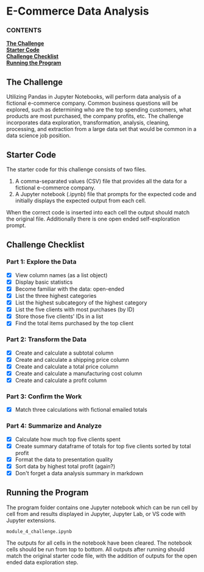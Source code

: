 # E-Commerce Data Analysis

   ### CONTENTS
**[The Challenge](#the-challenge)**<br>
**[Starter Code](#starter-code)**<br>
**[Challenge Checklist](#challenge-checklist)**<br>
**[Running the Program](#running-the-program)**<br>

## The Challenge

Utilizing Pandas in Jupyter Notebooks, will perform data analysis of a fictional e-commerce company. Common business questions will be explored, such as determining who are the top spending customers, what products are most purchased, the company profits, etc. The challenge incorporates data exploration, transformation, analysis, cleaning, processing, and extraction from a large data set that would be common in a data science job position.

## Starter Code

The starter code for this challenge consists of two files.  

1. A comma-separated values (CSV) file that provides all the data for a fictional e-commerce company.
2. A Jupyter notebook (.ipynb) file that prompts for the expected code and initially displays the expected output from each cell.

When the correct code is inserted into each cell the output should match the original file. Additionally there is one open ended self-exploration prompt.

## Challenge Checklist

### Part 1: Explore the Data

- [x] View column names (as a list object)
- [x] Display basic statistics
- [x] Become familiar with the data: open-ended
- [x] List the three highest categories
- [x] List the highest subcategory of the highest category
- [x] List the five clients with most purchases (by ID)
- [x] Store those five clients' IDs in a list
- [x] Find the total items purchased by the top client

### Part 2: Transform the Data

- [x] Create and calculate a subtotal column
- [x] Create and calculate a shipping price column
- [x] Create and calculate a total price column
- [x] Create and calculate a manufacturing cost column
- [x] Create and calculate a profit column

### Part 3: Confirm the Work

- [x] Match three calculations with fictional emailed totals

### Part 4: Summarize and Analyze

- [x] Calculate how much top five clients spent
- [x] Create summary dataframe of totals for top five clients sorted by total profit
- [x] Format the data to presentation quality
- [x] Sort data by highest total profit (again?)
- [x] Don't forget a data analysis summary in markdown

## Running the Program

The program folder contains one Jupyter notebook which can be run cell by cell from and results displayed in Jupyter, Jupyter Lab, or VS code with Jupyter extensions.

```
module_4_challenge.ipynb
```

The outputs for all cells in the notebook have been cleared. The notebook cells should be run from top to bottom. All outputs after running should match the original starter code file, with the addition of outputs for the open ended data exploration step.